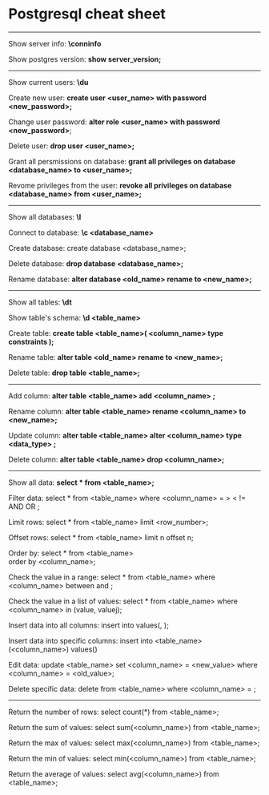 # Postgresql cheat sheet

--------------------------
Show server info:
**\conninfo**

Show postgres version:
**show server_version;**

---------------------------

Show current users:
**\du**

Create new user:
**create user <user_name> with password <new_password>;**

Change user password:
**alter role <user_name> with password <new_password>**;

Delete user:
**drop user <user_name>;**

Grant all persmissions on database:
**grant all privileges on database <database_name> to <user_name>;**

Revome privileges from the user:
**revoke all privileges on database <database_name> from <user_name>;**

---------------------------------

Show all databases:
**\l**

Connect to database:
**\c <database_name>**

Create database:
create database <database_name>;

Delete database:
**drop database <database_name>;**

Rename database:
**alter database <old_name>
rename to <new_name>;**

---------------------------------------

Show all tables:
**\dt**

Show table's schema:
**\d <table_name>**

Create table:
**create table <table_name>(
    <column_name> type constraints
);**

Rename table:
**alter table <old_name> 
rename to <new_name>;**

Delete table:
**drop table <table_name>;**

----------------------------------------

Add column:
**alter table <table_name>
add <column_name> <type> <constraints>;**

Rename column:
**alter table <table_name>
rename <column_name>
to <new_name>;**

Update column:
**alter table <table_name>
alter <column_name> type <data_type> <constraints>;**

Delete column:
**alter table <table_name>
drop <column_name>;**

-----------------------------------------------

Show all data:
**select * from <table_name>;**

Filter data:
select * from <table_name> 
where <column_name> = > < != AND OR <value>;

Limit rows:
select * from <table_name>
limit <row_number>;

Offset rows:
select * from <table_name>
limit n
offset n;

Order by:
select * from <table_name>  
order by <column_name>;

Check the value in a range:
select * from <table_name>
where <column_name>
between <value> and <value>; 

Check the value in a list of values:
select * from <table_name>
where <column_name> in (value, valuej);

Insert data into all columns:
insert into <table name>
values(<value>, <values>);

Insert data into specific columns:
insert into <table_name> (<column_name>)
values(<value>)

Edit data:
update <table_name>
set <column_name> = <new_value>
where <column_name> = <old_value>;

Delete specific data:
delete from <table_name>
where <column_name> = <value>;

---------------------------------------------

Return the number of rows:
select count(*)
from <table_name>;

Return the sum of values:
select sum(<column_name>)
from <table_name>;

Return the max of values:
select max(<column_name>)
from <table_name>;

Return the min of values:
select min(<column_name>)
from <table_name>;

Return the average of values:
select avg(<column_name>)
from <table_name>;
